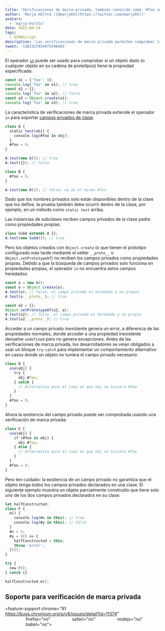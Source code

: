 ```yaml
---
title: 'Verificaciones de marca privada, también conocido como `#foo in obj`'
author: 'Marja Hölttä ([@marjakh](https://twitter.com/marjakh))'
avatars:
  - 'marja-holtta'
date: 2021-04-14
tags:
  - ECMAScript
description: 'Las verificaciones de marca privada permiten comprobar la existencia de un campo privado en un objeto.'
tweet: '1382327454975590401'
---
```


El operador [`in`](https://developer.mozilla.org/en-US/docs/Web/JavaScript/Reference/Operators/in) puede ser usado para comprobar si un objeto dado (o cualquier objeto en su cadena de prototipos) tiene la propiedad especificada:

```javascript
const o1 = {'foo': 0};
console.log('foo' in o1); // true
const o2 = {};
console.log('foo' in o2); // false
const o3 = Object.create(o1);
console.log('foo' in o3); // true
```

La característica de verificaciones de marca privada extiende el operador `in` para soportar [campos privados de clase](https://v8.dev/features/class-fields#private-class-fields):

```javascript
class A {
  static test(obj) {
    console.log(#foo in obj);
  }
  #foo = 0;
}

A.test(new A()); // true
A.test({}); // false

class B {
  #foo = 0;
}

A.test(new B()); // false; no es el mismo #foo
```

Dado que los nombres privados solo están disponibles dentro de la clase que los define, la prueba también debe ocurrir dentro de la clase, por ejemplo, en un método como `static test` arriba.

Las instancias de subclases reciben campos privados de la clase padre como propiedades propias:

```javascript
class SubA extends A {};
A.test(new SubA()); // true
```

Pero los objetos creados con `Object.create` (o que tienen el prototipo configurado más tarde mediante el setter `__proto__` o `Object.setPrototypeOf`) no reciben los campos privados como propiedades propias. Debido a que la búsqueda de campos privados solo funciona en propiedades propias, el operador `in` no encuentra estos campos heredados:

<!--truncate-->
```javascript
const a = new A();
const o = Object.create(a);
A.test(o); // false, el campo privado es heredado y no propio
A.test(o.__proto__); // true

const o2 = {};
Object.setPrototypeOf(o2, a);
A.test(o2); // false, el campo privado es heredado y no propio
A.test(o2.__proto__); // true
```

Acceder a un campo privado inexistente genera un error, a diferencia de las propiedades normales, donde acceder a una propiedad inexistente devuelve `undefined` pero no genera excepciones. Antes de las verificaciones de marca privada, los desarrolladores se veían obligados a usar un bloque `try`-`catch` para implementar un comportamiento alternativo en casos donde un objeto no tuviera el campo privado necesario:

```javascript
class D {
  use(obj) {
    try {
      obj.#foo;
    } catch {
      // Alternativa para el caso en que obj no tuviera #foo
    }
  }
  #foo = 0;
}
```

Ahora la existencia del campo privado puede ser comprobada usando una verificación de marca privada:

```javascript
class E {
  use(obj) {
    if (#foo in obj) {
      obj.#foo;
    } else {
      // Alternativa para el caso en que obj no tuviera #foo
    }
  }
  #foo = 0;
}
```

Pero ten cuidado: la existencia de un campo privado no garantiza que el objeto tenga todos los campos privados declarados en una clase. El siguiente ejemplo muestra un objeto parcialmente construido que tiene solo uno de los dos campos privados declarados en su clase:

```javascript
let halfConstructed;
class F {
  m() {
    console.log(#x in this); // true
    console.log(#y in this); // false
  }
  #x = 0;
  #y = (() => {
    halfConstructed = this;
    throw 'error';
  })();
}

try {
  new F();
} catch {}

halfConstructed.m();
```

## Soporte para verificación de marca privada

<feature-support chrome="91 https://bugs.chromium.org/p/v8/issues/detail?id=11374"
                 firefox="no"
                 safari="no"
                 nodejs="no"
                 babel="no"></feature-support>
